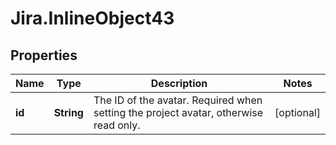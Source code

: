 # Jira.InlineObject43

## Properties

Name | Type | Description | Notes
------------ | ------------- | ------------- | -------------
**id** | **String** | The ID of the avatar. Required when setting the project avatar, otherwise read only. | [optional] 


